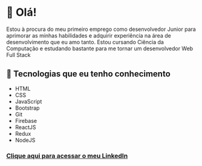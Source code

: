 # 👋 Olá!

<p>Estou à procura do meu primeiro emprego como desenvolvedor Junior para aprimorar as minhas habilidades e adquirir experiência na área de desenvolvimento que eu amo tanto. Estou cursando Ciência da Computação e estudando bastante para me tornar um desenvolvedor Web Full Stack</p>

## :rocket: Tecnologias que eu tenho conhecimento

- HTML
- CSS
- JavaScript
- Bootstrap
- Git
- Firebase
- ReactJS
- Redux
- NodeJS

### <a href="https://www.linkedin.com/in/matheus-medeiros-da-silva/">Clique aqui para acessar o meu LinkedIn</a>
